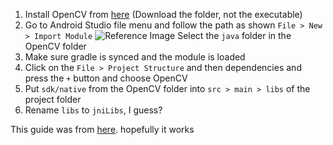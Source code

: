 1. Install OpenCV from [here](https://sourceforge.net/projects/opencvlibrary/files/opencv-android/) (Download the folder, not the executable)
2. Go to Android Studio file menu and follow the path as shown `File > New > Import Module`
![Reference Image](https://inducesmile.com/wp-content/uploads/2018/10/importmodule-1.png "Reference Image")
Select the `java` folder in the OpenCV folder
3. Make sure gradle is synced and the module is loaded
4. Click on the `File > Project Structure` and then dependencies and press the `+` button and choose OpenCV
5. Put `sdk/native` from the OpenCV folder into `src > main > libs` of the project folder
6. Rename `libs` to `jniLibs`, I guess?

This guide was from [here](https://inducesmile.com/android/how-to-install-and-use-opencv-in-android/). hopefully it works